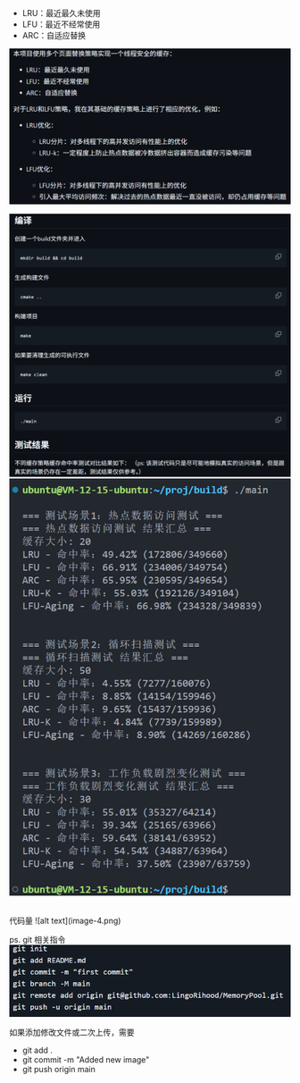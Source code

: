 - LRU：最近最久未使用
- LFU：最近不经常使用
- ARC：自适应替换<br>

![alt text](image-3.png)

![alt text](image-1.png)
![alt text](image.png)


<br>
代码量
![alt text](image-4.png)

ps. git 相关指令
![alt text](image-2.png)

如果添加修改文件或二次上传，需要
- git add .
- git commit -m "Added new image"
- git push origin main